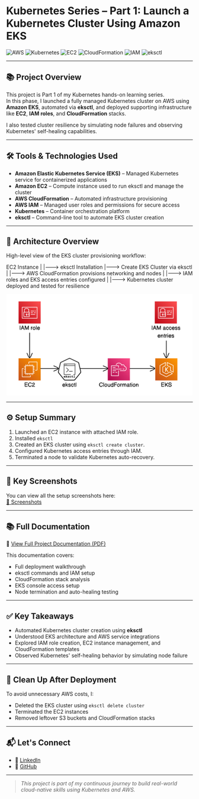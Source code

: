 # Kubernetes Series – Part 1: Launch a Kubernetes Cluster Using Amazon EKS

![AWS](https://img.shields.io/badge/AWS-FF9900?logo=amazonaws&logoColor=white&style=for-the-badge)
![Kubernetes](https://img.shields.io/badge/Kubernetes-326CE5?logo=kubernetes&logoColor=white&style=for-the-badge)
![EC2](https://img.shields.io/badge/Amazon%20EC2-FF9900?logo=amazonec2&logoColor=white&style=for-the-badge)
![CloudFormation](https://img.shields.io/badge/AWS%20CloudFormation-7B42BC?logo=amazonaws&logoColor=white&style=for-the-badge)
![IAM](https://img.shields.io/badge/AWS%20IAM-3B3B3B?logo=amazonaws&logoColor=white&style=for-the-badge)
![eksctl](https://img.shields.io/badge/eksctl-3B3B3B?style=for-the-badge)

---


## 📚 Project Overview

This project is Part 1 of my Kubernetes hands-on learning series.  
In this phase, I launched a fully managed Kubernetes cluster on AWS using **Amazon EKS**, automated via **eksctl**, and deployed supporting infrastructure like **EC2**, **IAM roles**, and **CloudFormation** stacks.

I also tested cluster resilience by simulating node failures and observing Kubernetes' self-healing capabilities.

---

## 🛠️ Tools & Technologies Used

- **Amazon Elastic Kubernetes Service (EKS)** – Managed Kubernetes service for containerized applications
- **Amazon EC2** – Compute instance used to run eksctl and manage the cluster
- **AWS CloudFormation** – Automated infrastructure provisioning
- **AWS IAM** – Managed user roles and permissions for secure access
- **Kubernetes** – Container orchestration platform
- **eksctl** – Command-line tool to automate EKS cluster creation

---

## 🧭 Architecture Overview

High-level view of the EKS cluster provisioning workflow:

EC2 Instance | |---> eksctl Installation |---> Create EKS Cluster via eksctl | |---> AWS CloudFormation provisions networking and nodes | |---> IAM roles and EKS access entries configured | |---> Kubernetes cluster deployed and tested for resilience

![Architecture Diagram](Screenshots/Project_Architecture.png)


---

## ⚙️ Setup Summary

1. Launched an EC2 instance with attached IAM role.
2. Installed `eksctl`
3. Created an EKS cluster using `eksctl create cluster`.
4. Configured Kubernetes access entries through IAM.
5. Terminated a node to validate Kubernetes auto-recovery.

---

## 📸 Key Screenshots

You can view all the setup screenshots here:  
[📂 Screenshots](https://github.com/DeviSuhithaChundru/AWS-Projects/tree/main/Kubernetes/Screenshots)

---

## 📚 Full Documentation

📄 [View Full Project Documentation (PDF)](https://github.com/DeviSuhithaChundru/AWS-Projects/blob/main/Kubernetes/Kubernetes_EKS_Cluster%20Deployment.pdf)

This documentation covers:
- Full deployment walkthrough
- eksctl commands and IAM setup
- CloudFormation stack analysis
- EKS console access setup
- Node termination and auto-healing testing

---

## ✅ Key Takeaways

- Automated Kubernetes cluster creation using **eksctl**
- Understood EKS architecture and AWS service integrations
- Explored IAM role creation, EC2 instance management, and CloudFormation templates
- Observed Kubernetes' self-healing behavior by simulating node failure

---

## 🧹 Clean Up After Deployment

To avoid unnecessary AWS costs, I:
- Deleted the EKS cluster using `eksctl delete cluster`
- Terminated the EC2 instances
- Removed leftover S3 buckets and CloudFormation stacks

---

## 📬 Let's Connect

- 🔗 [LinkedIn](https://www.linkedin.com/in/suhithachundru/)
- 🔗 [GitHub](https://github.com/DeviSuhithaChundru)

---

> *This project is part of my continuous journey to build real-world cloud-native skills using Kubernetes and AWS.*
